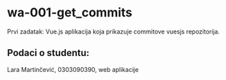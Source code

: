 # wa-001-get_commits

Prvi zadatak:
Vue.js aplikacija koja prikazuje commitove vuesjs repozitorija.

## Podaci o studentu:

Lara Martinčević, 0303090390, web aplikacije
